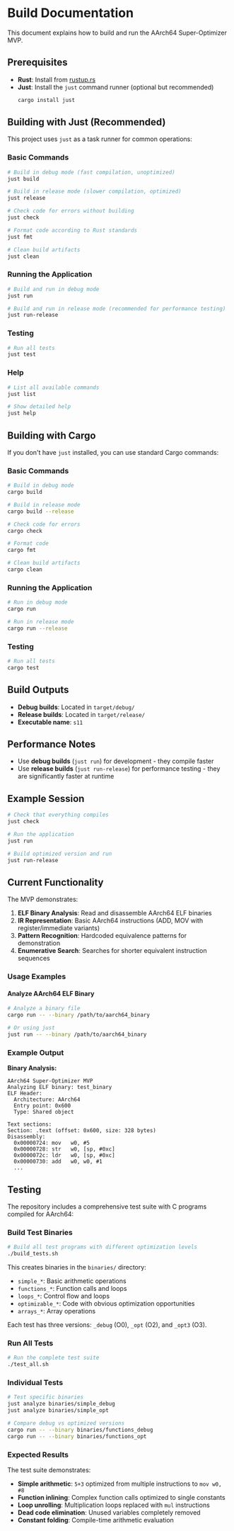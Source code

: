 # Build Documentation

This document explains how to build and run the AArch64 Super-Optimizer MVP.

## Prerequisites

- **Rust**: Install from [rustup.rs](https://rustup.rs/)
- **Just**: Install the `just` command runner (optional but recommended)
  ```bash
  cargo install just
  ```

## Building with Just (Recommended)

This project uses `just` as a task runner for common operations:

### Basic Commands

```bash
# Build in debug mode (fast compilation, unoptimized)
just build

# Build in release mode (slower compilation, optimized)
just release

# Check code for errors without building
just check

# Format code according to Rust standards
just fmt

# Clean build artifacts
just clean
```

### Running the Application

```bash
# Build and run in debug mode
just run

# Build and run in release mode (recommended for performance testing)
just run-release
```

### Testing

```bash
# Run all tests
just test
```

### Help

```bash
# List all available commands
just list

# Show detailed help
just help
```

## Building with Cargo

If you don't have `just` installed, you can use standard Cargo commands:

### Basic Commands

```bash
# Build in debug mode
cargo build

# Build in release mode
cargo build --release

# Check code for errors
cargo check

# Format code
cargo fmt

# Clean build artifacts
cargo clean
```

### Running the Application

```bash
# Run in debug mode
cargo run

# Run in release mode
cargo run --release
```

### Testing

```bash
# Run all tests
cargo test
```

## Build Outputs

- **Debug builds**: Located in `target/debug/`
- **Release builds**: Located in `target/release/`
- **Executable name**: `s11`

## Performance Notes

- Use **debug builds** (`just run`) for development - they compile faster
- Use **release builds** (`just run-release`) for performance testing - they are significantly faster at runtime

## Example Session

```bash
# Check that everything compiles
just check

# Run the application
just run

# Build optimized version and run
just run-release
```

## Current Functionality

The MVP demonstrates:
1. **ELF Binary Analysis**: Read and disassemble AArch64 ELF binaries
2. **IR Representation**: Basic AArch64 instructions (ADD, MOV with register/immediate variants)
3. **Pattern Recognition**: Hardcoded equivalence patterns for demonstration
4. **Enumerative Search**: Searches for shorter equivalent instruction sequences

### Usage Examples

#### Analyze AArch64 ELF Binary
```bash
# Analyze a binary file
cargo run -- --binary /path/to/aarch64_binary

# Or using just
just run -- --binary /path/to/aarch64_binary
```

### Example Output

**Binary Analysis:**
```
AArch64 Super-Optimizer MVP
Analyzing ELF binary: test_binary
ELF Header:
  Architecture: AArch64
  Entry point: 0x600
  Type: Shared object

Text sections:
Section: .text (offset: 0x600, size: 328 bytes)
Disassembly:
  0x00000724: mov	w0, #5
  0x00000728: str	w0, [sp, #0xc]
  0x0000072c: ldr	w0, [sp, #0xc]
  0x00000730: add	w0, w0, #1
  ...
```

## Testing

The repository includes a comprehensive test suite with C programs compiled for AArch64:

### Build Test Binaries
```bash
# Build all test programs with different optimization levels
./build_tests.sh
```

This creates binaries in the `binaries/` directory:
- `simple_*`: Basic arithmetic operations
- `functions_*`: Function calls and loops
- `loops_*`: Control flow and loops
- `optimizable_*`: Code with obvious optimization opportunities  
- `arrays_*`: Array operations

Each test has three versions: `_debug` (O0), `_opt` (O2), and `_opt3` (O3).

### Run All Tests
```bash
# Run the complete test suite
./test_all.sh
```

### Individual Tests
```bash
# Test specific binaries
just analyze binaries/simple_debug
just analyze binaries/simple_opt

# Compare debug vs optimized versions
cargo run -- --binary binaries/functions_debug
cargo run -- --binary binaries/functions_opt
```

### Expected Results

The test suite demonstrates:
- **Simple arithmetic**: `5+3` optimized from multiple instructions to `mov w0, #8`
- **Function inlining**: Complex function calls optimized to single constants
- **Loop unrolling**: Multiplication loops replaced with `mul` instructions
- **Dead code elimination**: Unused variables completely removed
- **Constant folding**: Compile-time arithmetic evaluation